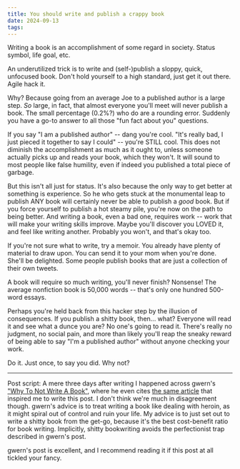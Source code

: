 ```yaml
---
title: You should write and publish a crappy book
date: 2024-09-13
tags:
---
```


Writing a book is an accomplishment of some regard in society. Status symbol, life goal, etc.

An underutilized trick is to write and (self-)publish a sloppy, quick, unfocused book. Don't hold yourself to a high standard, just get it out there. Agile hack it.

Why? Because going from an average Joe to a published author is a large step. *So* large, in fact, that almost everyone you'll meet will never publish a book. The small percentage (0.2%?) who do are a rounding error. Suddenly you have a go-to answer to all those "fun fact about you" questions.

If you say "I am a published author" -- dang you're cool.
"It's really bad, I just pieced it together to say I could" -- you're STILL cool. This does not diminish the accomplishment as much as it ought to, unless someone actually picks up and reads your book, which they won't. It will sound to most people like false humility, even if indeed you published a total piece of garbage.

But this isn't all just for status. It's also because the only way to get better at something is experience. So he who gets stuck at the monumental leap to publish ANY book will certainly never be able to publish a *good* book. But if you force yourself to publish a hot steamy pile, you're now on the path to being better. And writing a book, even a bad one, requires work -- work that will make your writing skills improve. Maybe you'll discover you LOVED it, and feel like writing another. Probably you won't, and that's okay too.

If you're not sure what to write, try a memoir. You already have plenty of material to draw upon. You can send it to your mom when you're done. She'll be delighted. Some people publish books that are just a collection of their own tweets.

A book will require so much writing, you'll never finish? Nonsense! The average nonfiction book is 50,000 words -- that's only one hundred 500-word essays.

Perhaps you're held back from this hacker step by the illusion of consequences. If you publish a shitty book, then... what? Everyone will read it and see what a dunce you are? No one's going to read it. There's really no judgment, no social pain, and more than likely you'll reap the sneaky reward of being able to say "I'm a published author" without anyone checking your work.

Do it. Just once, to say you did. Why not? 

---

Post script: A mere three days after writing I happened across gwern's ["Why To Not Write A Book"](https://gwern.net/book-writing), where he even cites [the same article](https://scholars-stage.org/the-silicon-valley-canon-on-the-paideia-of-the-american-tech-elite/) that inspired me to write this post. I don't think we're much in disagreement though. gwern's advice is to treat writing a book like dealing with heroin, as it might spiral out of control and ruin your life. My advice is to just set out to write a shitty book from the get-go, because it's the best cost-benefit ratio for book writing. Implicitly, shitty bookwriting avoids the perfectionist trap described in gwern's post.

gwern's post is excellent, and I recommend reading it if this post at all tickled your fancy.